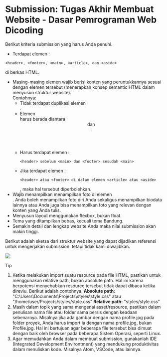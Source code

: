 # Submission: Tugas Akhir Membuat Website - Dasar Pemrograman Web Dicoding

Berikut kriteria submission yang harus Anda penuhi.

- Terdapat elemen :
```
<header>, <footer>, <main>, <article>, dan <aside>
```
di berkas HTML.
- Masing-masing elemen wajib berisi konten yang peruntukkannya sesuai dengan elemen tersebut (menerapkan konsep semantic HTML dalam menyusun struktur website). <br />
  Contohnya:
  - Tidak terdapat duplikasi elemen <main>.
  - Elemen <main> harus berada diantara <header> dan <footer>.
  - Harus terdapat elemen :
    ```
    <header> sebelum <main> dan <footer> sesudah <main>
    ```
  - Jika terdapat elemen :
    ```
    <header> atau <footer> di dalam elemen <article> atau <aside>
    ```
    , maka hal tersebut diperbolehkan.
- Wajib menampilkan menampilkan foto di elemen <aside>. Anda boleh menampilkan foto diri Anda sekaligus menampilkan biodata lainnya atau Anda juga bisa menampilkan foto yang relevan dengan konten yang Anda tulis.
- Menyusun layout menggunakan flexbox, bukan float.
- Tema yang ditampilkan bebas, kecuali tema Bandung.
- Semakin detail dan lengkap website Anda maka nilai submission akan makin tinggi. <br />

Berikut adalah sketsa dari struktur website yang dapat dijadikan referensi untuk mengerjakan submission. tetapi tidak kami diwajibkan.

<img src="https://dicoding-web-img.sgp1.cdn.digitaloceanspaces.com/original/academy/dos:a1d316319803898031089af9af77791e20230623094410.png" />

> [!TIP]
> 1.  Ketika melakukan import suatu resource pada file HTML, pastikan untuk menggunakan relative path, bukan absolute path. Hal ini karena berpotensi menyebabkan resource tersebut tidak dapat dibaca ketika direviu. Berikut adalah contohnya. **Absolute path:** "C:\Users\Documents\Projects\styles\style.css" atau "/home/user/Projects/styles/style.css" **Relative path:** "styles/style.css"
> 2.  Masih dalam topik yang sama mengenai asset/resource, pastikan dalam penulisan nama file atau folder sama persis dengan keadaan sebenarnya. Misalnya jika ada gambar dengan nama profile.jpg pada folder proyek, Anda harus import ia dengan nama profile.jpg, bukan Profile.jpg. Hal ini bertujuan agar beberapa file tersebut bisa dimuat dengan baik oleh browser pada beberapa Sistem Operasi, seperti Linux.
> 3.  Agar memudahkan Anda dalam membuat submission, gunakanlah IDE (Integrated Development Environtment) yang mendukung produktivitas dalam menuliskan kode. Misalnya Atom, VSCode, atau lainnya.

